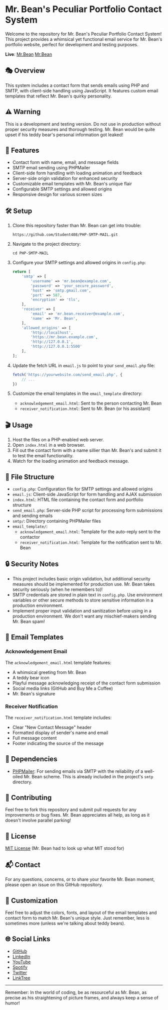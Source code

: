 # Mr. Bean's Peculiar Portfolio Contact System

Welcome to the repository for Mr. Bean's Peculiar Portfolio Contact System! This project provides a whimsical yet functional email service for Mr. Bean's portfolio website, perfect for development and testing purposes.

**Live**: [Mr.Bean](https://student408.github.io/Mr.Bean)
          [Mr.Bean](https://mr-bean.pages.dev/)

## 🎭 Overview

This system includes a contact form that sends emails using PHP and SMTP, with client-side handling using JavaScript. It features custom email templates that reflect Mr. Bean's quirky personality.

## ⚠️ Warning

This is a development and testing version. Do not use in production without proper security measures and thorough testing. Mr. Bean would be quite upset if his teddy bear's personal information got leaked!

## 🎈 Features

- Contact form with name, email, and message fields
- SMTP email sending using PHPMailer
- Client-side form handling with loading animation and feedback
- Server-side origin validation for enhanced security
- Customizable email templates with Mr. Bean's unique flair
- Configurable SMTP settings and allowed origins
- Responsive design for various screen sizes

## 🛠 Setup

1. Clone this repository faster than Mr. Bean can get into trouble:

   ```
   https://github.com/Student408/PHP-SMTP-MAIL.git
   ```
2. Navigate to the project directory:

   ```
   cd PHP-SMTP-MAIL
   ```
3. Configure your SMTP settings and allowed origins in `config.php`:

   ```php
   return [
       'smtp' => [
           'username' => 'mr.bean@example.com',
           'password' => 'your_secure_password',
           'host' => 'smtp.gmail.com',
           'port' => 587,
           'encryption' => 'tls',
       ],
       'receiver' => [
           'email' => 'mr.bean.receiver@example.com',
           'name' => 'Mr. Bean',
       ],
       'allowed_origins' => [
           'http://localhost',
           'https://mr.bean.example.com',
           'http://127.0.0.1',
           'http://127.0.0.1:5500'
       ],
   ];
   ```
4. Update the fetch URL in `email.js` to point to your `send_email.php` file:

   ```javascript
   fetch('https://yourwebsite.com/send_email.php', {
       // ...
   })
   ```
5. Customize the email templates in the `email_template` directory:

   - `acknowledgement_email.html`: Sent to the person contacting Mr. Bean
   - `receiver_notification.html`: Sent to Mr. Bean (or his assistant)

## 🎬 Usage

1. Host the files on a PHP-enabled web server.
2. Open `index.html` in a web browser.
3. Fill out the contact form with a name sillier than Mr. Bean's and submit it to test the email functionality.
4. Watch for the loading animation and feedback message.

## 📁 File Structure

- `config.php`: Configuration file for SMTP settings and allowed origins
- `email.js`: Client-side JavaScript for form handling and AJAX submission
- `index.html`: HTML file containing the contact form and portfolio structure
- `send_email.php`: Server-side PHP script for processing form submissions and sending emails
- `smtp/`: Directory containing PHPMailer files
- `email_template/`:
  - `acknowledgement_email.html`: Template for the auto-reply sent to the contactor
  - `receiver_notification.html`: Template for the notification sent to Mr. Bean

## 🔒 Security Notes

- This project includes basic origin validation, but additional security measures should be implemented for production use. Mr. Bean takes security seriously (when he remembers to)!
- SMTP credentials are stored in plain text in `config.php`. Use environment variables or other secure methods to store sensitive information in a production environment.
- Implement proper input validation and sanitization before using in a production environment. We don't want any mischief-makers sending Mr. Bean spam!

## 🧸 Email Templates

### Acknowledgement Email

The `acknowledgement_email.html` template features:

- A whimsical greeting from Mr. Bean
- A teddy bear icon
- Playful message acknowledging receipt of the contact form submission
- Social media links (GitHub and Buy Me a Coffee)
- Mr. Bean's signature

### Receiver Notification

The `receiver_notification.html` template includes:

- Clear "New Contact Message" header
- Formatted display of sender's name and email
- Full message content
- Footer indicating the source of the message

## 🛜 Dependencies

- [PHPMailer](https://github.com/PHPMailer/PHPMailer): For sending emails via SMTP with the reliability of a well-oiled Mr. Bean scheme. This is already included in the project's `smtp` directory.

## 🤝 Contributing

Feel free to fork this repository and submit pull requests for any improvements or bug fixes. Mr. Bean appreciates all help, as long as it doesn't involve parallel parking!

## 📜 License

[MIT License](LICENSE) (Mr. Bean had to look up what MIT stood for)

## 📬 Contact

For any questions, concerns, or to share your favorite Mr. Bean moment, please open an issue on this GitHub repository.

## 🎨 Customization

Feel free to adjust the colors, fonts, and layout of the email templates and contact form to match Mr. Bean's unique style. Just remember, less is sometimes more (unless we're talking about teddy bears).

## 🌐 Social Links

- [GitHub](https://github.com/Student408)
- [LinkedIn](https://www.linkedin.com/in/ranjanshettigar/)
- [YouTube](https://www.youtube.com/@dropinxyz)
- [Spotify](https://open.spotify.com/artist/06DMQXuBVV0Zs2COEdjE3q)
- [Twitter](https://x.com/lokotwiststudio)
- [LinkTree](https://linktr.ee/THE.LOKO?subscribe)

---

Remember: In the world of coding, be as resourceful as Mr. Bean, as precise as his straightening of picture frames, and always keep a sense of humor!
